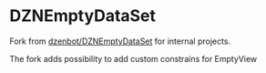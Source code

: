DZNEmptyDataSet
=================

Fork from [dzenbot/DZNEmptyDataSet](https://github.com/dzenbot/DZNEmptyDataSet) for internal projects.

The fork adds possibility to add custom constrains for EmptyView
